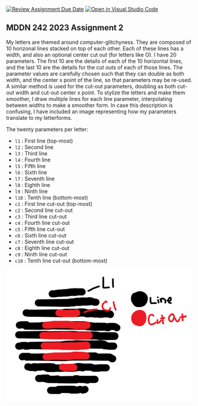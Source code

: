 [![Review Assignment Due Date](https://classroom.github.com/assets/deadline-readme-button-24ddc0f5d75046c5622901739e7c5dd533143b0c8e959d652212380cedb1ea36.svg)](https://classroom.github.com/a/ihfjUrzT)
[![Open in Visual Studio Code](https://classroom.github.com/assets/open-in-vscode-718a45dd9cf7e7f842a935f5ebbe5719a5e09af4491e668f4dbf3b35d5cca122.svg)](https://classroom.github.com/online_ide?assignment_repo_id=11592010&assignment_repo_type=AssignmentRepo)
## MDDN 242 2023 Assignment 2

My letters are themed around computer-glitchyness. They are composed of 10 horizonal lines stacked on top of each other. Each of these lines has a width, and also an optional center cut out (for letters like O). I have 20 parameters. The first 10 are the details of each of the 10 horizontal lines, and the last 10 are the details for the cut outs of each of those lines. The parameter values are carefully chosen such that they can double as both width, and the center x point of the line, so that parameters may be re-used. A similar method is used for the cut-out parameters, doubling as both cut-out width and cut-out center x point. To stylize the letters and make them smoother, I draw multiple lines for each line parameter, interpolating between widths to make a smoother form. In case this description is confusing, I have included an image representing how my parameters translate to my letterforms.

The twenty parameters per letter:

  * `l1` : First line (top-most)
  * `l2` : Second line
  * `l3` : Third line
  * `l4` : Fourth line
  * `l5` : Fifth line
  * `l6` : Sixth line
  * `l7` : Seventh line
  * `l8` : Eighth line
  * `l9` : Ninth line
  * `l10` : Tenth line (bottom-most)
  * `c1` : First line cut-out (top-most)
  * `c2` : Second line cut-out
  * `c3` : Third line cut-out
  * `c4` : Fourth line cut-out
  * `c5` : Fifth line cut-out
  * `c6` : Sixth line cut-out
  * `c7` : Seventh line cut-out
  * `c8` : Eighth line cut-out
  * `c9` : Ninth line cut-out
  * `c10` : Tenth line cut-out (bottom-most)

  ![Alt text](image.png)
